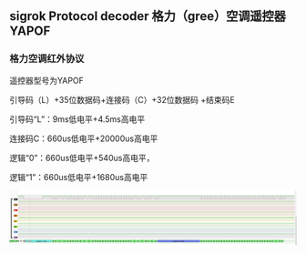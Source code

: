 ## sigrok Protocol decoder 格力（gree）空调遥控器 YAPOF

### 格力空调红外协议
遥控器型号为YAPOF

引导码（L）+35位数据码+连接码（C）+32位数据码 +结束码E

引导码“L”：9ms低电平+4.5ms高电平

连接码C：660us低电平+20000us高电平

逻辑“0”：660us低电平+540us高电平，

逻辑“1”：660us低电平+1680us高电平

![demo](114318.png)